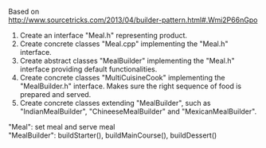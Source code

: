 Based on   
http://www.sourcetricks.com/2013/04/builder-pattern.html#.Wmi2P66nGpo

1. Create an interface "Meal.h" representing product.  
2. Create concrete classes "Meal.cpp" implementing the "Meal.h" interface.
3. Create abstract classes "MealBuilder" implementing the "Meal.h" interface providing default functionalities.   
4. Create concrete classes "MultiCuisineCook" implementing the "MealBuilder.h" interface. Makes sure the right sequence of food is prepared and served.
5. Create concrete classes extending "MealBuilder", such as "IndianMealBuilder", "ChineeseMealBuilder" and "MexicanMealBuilder".


"Meal": set meal and serve meal   
"MealBuilder": buildStarter(), buildMainCourse(), buildDessert()
